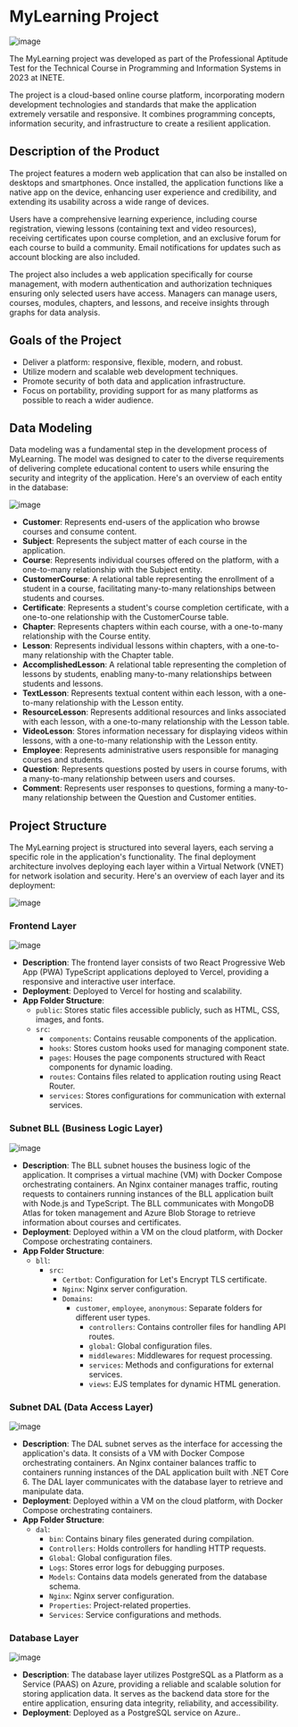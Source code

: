 # MyLearning Project

![image](https://github.com/RodrigoGaluppo/myLearning/assets/68329584/2d0d474c-ad17-4727-9666-889136f71d24)

The MyLearning project was developed as part of the Professional Aptitude Test for the Technical Course in Programming and Information Systems in 2023 at INETE.

The project is a cloud-based online course platform, incorporating modern development technologies and standards that make the application extremely versatile and responsive. It combines programming concepts, information security, and infrastructure to create a resilient application.

## Description of the Product
The project features a modern web application that can also be installed on desktops and smartphones. Once installed, the application functions like a native app on the device, enhancing user experience and credibility, and extending its usability across a wide range of devices.

Users have a comprehensive learning experience, including course registration, viewing lessons (containing text and video resources), receiving certificates upon course completion, and an exclusive forum for each course to build a community. Email notifications for updates such as account blocking are also included.

The project also includes a web application specifically for course management, with modern authentication and authorization techniques ensuring only selected users have access. Managers can manage users, courses, modules, chapters, and lessons, and receive insights through graphs for data analysis.

## Goals of the Project
- Deliver a platform: responsive, flexible, modern, and robust.
- Utilize modern and scalable web development techniques.
- Promote security of both data and application infrastructure.
- Focus on portability, providing support for as many platforms as possible to reach a wider audience.

## Data Modeling
Data modeling was a fundamental step in the development process of MyLearning. The model was designed to cater to the diverse requirements of delivering complete educational content to users while ensuring the security and integrity of the application. Here's an overview of each entity in the database:

![image](https://github.com/RodrigoGaluppo/myLearning/assets/68329584/abe95e30-4087-4b0e-a6bd-32792f27be14)

- **Customer**: Represents end-users of the application who browse courses and consume content.
- **Subject**: Represents the subject matter of each course in the application.
- **Course**: Represents individual courses offered on the platform, with a one-to-many relationship with the Subject entity.
- **CustomerCourse**: A relational table representing the enrollment of a student in a course, facilitating many-to-many relationships between students and courses.
- **Certificate**: Represents a student's course completion certificate, with a one-to-one relationship with the CustomerCourse table.
- **Chapter**: Represents chapters within each course, with a one-to-many relationship with the Course entity.
- **Lesson**: Represents individual lessons within chapters, with a one-to-many relationship with the Chapter table.
- **AccomplishedLesson**: A relational table representing the completion of lessons by students, enabling many-to-many relationships between students and lessons.
- **TextLesson**: Represents textual content within each lesson, with a one-to-many relationship with the Lesson entity.
- **ResourceLesson**: Represents additional resources and links associated with each lesson, with a one-to-many relationship with the Lesson table.
- **VideoLesson**: Stores information necessary for displaying videos within lessons, with a one-to-many relationship with the Lesson entity.
- **Employee**: Represents administrative users responsible for managing courses and students.
- **Question**: Represents questions posted by users in course forums, with a many-to-many relationship between users and courses.
- **Comment**: Represents user responses to questions, forming a many-to-many relationship between the Question and Customer entities.

## Project Structure

The MyLearning project is structured into several layers, each serving a specific role in the application's functionality. The final deployment architecture involves deploying each layer within a Virtual Network (VNET) for network isolation and security. Here's an overview of each layer and its deployment:

![image](https://github.com/RodrigoGaluppo/myLearning/assets/68329584/315a0e75-91f0-4693-b9cf-7a275d3f0ac8)


### Frontend Layer

![image](https://github.com/RodrigoGaluppo/myLearning/assets/68329584/ae1e42e0-7c63-4925-96cb-73bd3eb6d650)


- **Description**: The frontend layer consists of two React Progressive Web App (PWA) TypeScript applications deployed to Vercel, providing a responsive and interactive user interface.
- **Deployment**: Deployed to Vercel for hosting and scalability.
- **App Folder Structure**:
  - `public`: Stores static files accessible publicly, such as HTML, CSS, images, and fonts.
  - `src`:
    - `components`: Contains reusable components of the application.
    - `hooks`: Stores custom hooks used for managing component state.
    - `pages`: Houses the page components structured with React components for dynamic loading.
    - `routes`: Contains files related to application routing using React Router.
    - `services`: Stores configurations for communication with external services.

### Subnet BLL (Business Logic Layer)

![image](https://github.com/RodrigoGaluppo/myLearning/assets/68329584/4e8d8305-61b3-4805-923f-82c2ef139cd7)


- **Description**: The BLL subnet houses the business logic of the application. It comprises a virtual machine (VM) with Docker Compose orchestrating containers. An Nginx container manages traffic, routing requests to containers running instances of the BLL application built with Node.js and TypeScript. The BLL communicates with MongoDB Atlas for token management and Azure Blob Storage to retrieve information about courses and certificates.
- **Deployment**: Deployed within a VM on the cloud platform, with Docker Compose orchestrating containers.
- **App Folder Structure**:
  - `bll`:
    - `src`:
      - `Certbot`: Configuration for Let's Encrypt TLS certificate.
      - `Nginx`: Nginx server configuration.
      - `Domains`:
        - `customer`, `employee`, `anonymous`: Separate folders for different user types.
          - `controllers`: Contains controller files for handling API routes.
          - `global`: Global configuration files.
          - `middlewares`: Middlewares for request processing.
          - `services`: Methods and configurations for external services.
          - `views`: EJS templates for dynamic HTML generation.

### Subnet DAL (Data Access Layer)

![image](https://github.com/RodrigoGaluppo/myLearning/assets/68329584/be27202b-a0f2-428b-acb6-15a9adb2632b)

- **Description**: The DAL subnet serves as the interface for accessing the application's data. It consists of a VM with Docker Compose orchestrating containers. An Nginx container balances traffic to containers running instances of the DAL application built with .NET Core 6. The DAL layer communicates with the database layer to retrieve and manipulate data.
- **Deployment**: Deployed within a VM on the cloud platform, with Docker Compose orchestrating containers.
- **App Folder Structure**:
  - `dal`:
    - `bin`: Contains binary files generated during compilation.
    - `Controllers`: Holds controllers for handling HTTP requests.
    - `Global`: Global configuration files.
    - `Logs`: Stores error logs for debugging purposes.
    - `Models`: Contains data models generated from the database schema.
    - `Nginx`: Nginx server configuration.
    - `Properties`: Project-related properties.
    - `Services`: Service configurations and methods.

### Database Layer

![image](https://github.com/RodrigoGaluppo/myLearning/assets/68329584/52f968af-2221-4db8-bae3-2ed32722a556)

- **Description**: The database layer utilizes PostgreSQL as a Platform as a Service (PAAS) on Azure, providing a reliable and scalable solution for storing application data. It serves as the backend data store for the entire application, ensuring data integrity, reliability, and accessibility.
- **Deployment**: Deployed as a PostgreSQL service on Azure..
